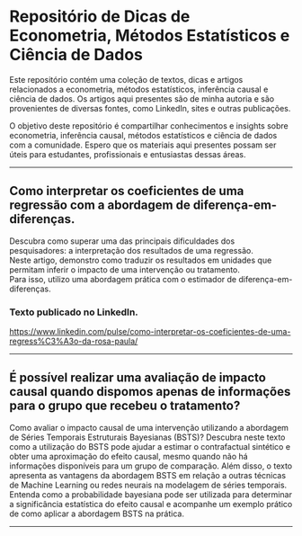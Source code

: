 # Repositório de Dicas de Econometria, Métodos Estatísticos e Ciência de Dados
Este repositório contém uma coleção de textos, dicas e artigos relacionados a econometria, métodos estatísticos, inferência causal e ciência de dados. Os artigos aqui presentes são de minha autoria e são provenientes de diversas fontes, como LinkedIn, sites e outras publicações.

O objetivo deste repositório é compartilhar conhecimentos e insights sobre econometria, inferência causal, métodos estatísticos e ciência de dados com a comunidade. Espero que os materiais aqui presentes possam ser úteis para estudantes, profissionais e entusiastas dessas áreas.

-------------------------------------------                 
## Como interpretar os coeficientes de uma regressão com a abordagem de diferença-em-diferenças.                  

Descubra como superar uma das principais dificuldades dos pesquisadores: a interpretação dos resultados de uma regressão.                       
Neste artigo, demonstro como traduzir os resultados em unidades que permitam inferir o impacto de uma intervenção ou tratamento.                   
Para isso, utilizo uma abordagem prática com o estimador de diferença-em-diferenças.                   

### Texto publicado no LinkedIn.                        
https://www.linkedin.com/pulse/como-interpretar-os-coeficientes-de-uma-regress%C3%A3o-da-rosa-paula/  

-------------------------------------------                          
## É possível realizar uma avaliação de impacto causal quando dispomos apenas de informações para o grupo que recebeu o tratamento?
Como avaliar o impacto causal de uma intervenção utilizando a abordagem de Séries Temporais Estruturais Bayesianas (BSTS)? Descubra neste texto como a utilização do BSTS pode ajudar a estimar o contrafactual sintético e obter uma aproximação do efeito causal, mesmo quando não há informações disponíveis para um grupo de comparação. Além disso, o texto apresenta as vantagens da abordagem BSTS em relação a outras técnicas de Machine Learning ou redes neurais na modelagem de séries temporais. Entenda como a probabilidade bayesiana pode ser utilizada para determinar a significância estatística do efeito causal e acompanhe um exemplo prático de como aplicar a abordagem BSTS na prática.

-------------------------------------------                         
